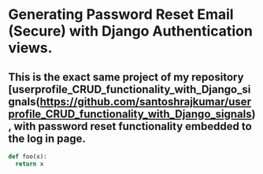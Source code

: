 # Generating Password Reset Email (Secure) with Django Authentication views.

## This is the exact same project of my repository [userprofile_CRUD_functionality_with_Django_signals(https://github.com/santoshrajkumar/userprofile_CRUD_functionality_with_Django_signals), with password reset functionality embedded to the log in page.

```python
def foo(x):
  return x
```
